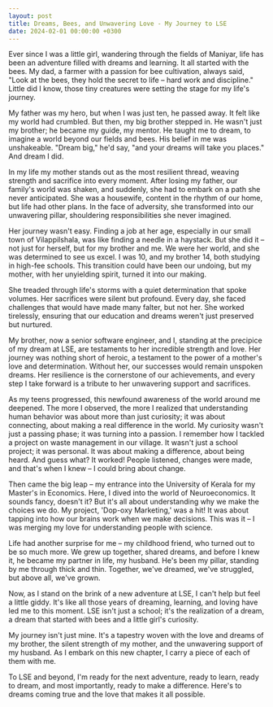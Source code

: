 ```yaml
---
layout: post
title: Dreams, Bees, and Unwavering Love - My Journey to LSE
date: 2024-02-01 00:00:00 +0300
---
```

Ever since I was a little girl, wandering through the fields of Maniyar, life has been an adventure filled with dreams and learning. It all started with the bees. My dad, a farmer with a passion for bee cultivation, always said, "Look at the bees, they hold the secret to life – hard work and discipline." Little did I know, those tiny creatures were setting the stage for my life's journey.

My father was my hero, but when I was just ten, he passed away. It felt like my world had crumbled. But then, my big brother stepped in. He wasn't just my brother; he became my guide, my mentor. He taught me to dream, to imagine a world beyond our fields and bees. His belief in me was unshakeable. "Dream big," he'd say, "and your dreams will take you places." And dream I did.

In my life my mother stands out as the most resilient thread, weaving strength and sacrifice into every moment. After losing my father, our family's world was shaken, and suddenly, she had to embark on a path she never anticipated. She was a housewife, content in the rhythm of our home, but life had other plans. In the face of adversity, she transformed into our unwavering pillar, shouldering responsibilities she never imagined.

Her journey wasn't easy. Finding a job at her age, especially in our small town of Vilappilshala, was like finding a needle in a haystack. But she did it – not just for herself, but for my brother and me. We were her world, and she was determined to see us excel. I was 10, and my brother 14, both studying in high-fee schools. This transition could have been our undoing, but my mother, with her unyielding spirit, turned it into our making.

She treaded through life's storms with a quiet determination that spoke volumes. Her sacrifices were silent but profound. Every day, she faced challenges that would have made many falter, but not her. She worked tirelessly, ensuring that our education and dreams weren't just preserved but nurtured. 

My brother, now a senior software engineer, and I, standing at the precipice of my dream at LSE, are testaments to her incredible strength and love. Her journey was nothing short of heroic, a testament to the power of a mother's love and determination. Without her, our successes would remain unspoken dreams. Her resilience is the cornerstone of our achievements, and every step I take forward is a tribute to her unwavering support and sacrifices.

As my teens progressed, this newfound awareness of the world around me deepened. The more I observed, the more I realized that understanding human behavior was about more than just curiosity; it was about connecting, about making a real difference in the world. My curiosity wasn't just a passing phase; it was turning into a passion. I remember how I tackled a project on waste management in our village. It wasn't just a school project; it was personal. It was about making a difference, about being heard. And guess what? It worked! People listened, changes were made, and that's when I knew – I could bring about change.

Then came the big leap – my entrance into the University of Kerala for my Master's in Economics. Here, I dived into the world of Neuroeconomics. It sounds fancy, doesn't it? But it's all about understanding why we make the choices we do. My project, 'Dop-oxy Marketing,' was a hit! It was about tapping into how our brains work when we make decisions. This was it – I was merging my love for understanding people with science.

Life had another surprise for me – my childhood friend, who turned out to be so much more. We grew up together, shared dreams, and before I knew it, he became my partner in life, my husband. He's been my pillar, standing by me through thick and thin. Together, we've dreamed, we've struggled, but above all, we've grown.

Now, as I stand on the brink of a new adventure at LSE, I can't help but feel a little giddy. It's like all those years of dreaming, learning, and loving have led me to this moment. LSE isn't just a school; it's the realization of a dream, a dream that started with bees and a little girl's curiosity.

My journey isn't just mine. It's a tapestry woven with the love and dreams of my brother, the silent strength of my mother, and the unwavering support of my husband. As I embark on this new chapter, I carry a piece of each of them with me.

To LSE and beyond, I'm ready for the next adventure, ready to learn, ready to dream, and most importantly, ready to make a difference. Here's to dreams coming true and the love that makes it all possible.
